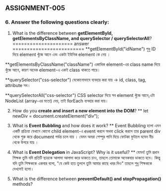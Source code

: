 ## ASSIGNMENT-005


### 6. Answer the following questions clearly:

1. What is the difference between **getElementById, getElementsByClassName, and querySelector / querySelectorAll**?
===================== answer =========================
**getElementById("idName")
 শুধু ID দিয়ে element খুঁজে আনে এবং একটা ইউনিক element কে নেয় ।

 **getElementsByClassName("className")
 একাধিক element-এর class name দিয়ে খুঁজে আনে, কারণ অনেক element-এ একই class থাকতে পারে।

 **querySelector("css-selector")
 যেকোনোভাবে ব্যবহার করা যায় → id, class, tag, attribute সব।

**querySelectorAll("css-selector")
 CSS selector দিয়ে সব element খুঁজে আনে,এটা NodeList (array-এর মতো) দেয়, তাই forEach ব্যবহার করা যায়।

2. How do you **create and insert a new element into the DOM**?
** let newDiv = document.createElement("div");

3. What is **Event Bubbling** and how does it work?
** Event Bubbling হলো এমন একটি প্রক্রিয়া যেখানে কোনো child element-এ event করলে অথবা  click করলে তার parent div থেকে  শুরু করে document পর্যন্ত চলে যায় । যেমন অমরা শেম্পুর পানি দিয়ে ফোটকা ফুটালে যমেন নীচ থেকে উপরে যায় । 

4. What is **Event Delegation** in JavaScript? Why is it useful?
** যেমন! তুমি প্রধান শিক্ষক তুমি যদি প্রতিটি ছাত্রকে আলাদা আলাদা করে ডাকতে চাও, তাহলে তোমাকে অনেকবার ডাকতে হবে।
কিন্তু যদি তুমি শিক্ষককে একবার বলো, "যে কেউ হাত তুললে তুমি আমার কাছে খবর দিও" তাহলে শুধু শিক্ষককে দেখলেই হলো।
5. What is the difference between **preventDefault() and stopPropagation()** methods?

